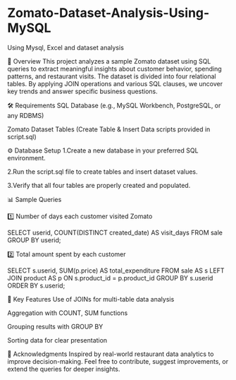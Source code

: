  # Zomato-Dataset-Analysis-Using-MySQL

Using Mysql, Excel and dataset analysis

📌 Overview
This project analyzes a sample Zomato dataset using SQL queries to extract meaningful insights about customer behavior, spending patterns, and restaurant visits.
The dataset is divided into four relational tables. By applying JOIN operations and various SQL clauses, we uncover key trends and answer specific business questions.

🛠 Requirements
SQL Database (e.g., MySQL Workbench, PostgreSQL, or any RDBMS)

Zomato Dataset Tables (Create Table & Insert Data scripts provided in script.sql)

⚙ Database Setup
1.Create a new database in your preferred SQL environment.

2.Run the script.sql file to create tables and insert dataset values.

3.Verify that all four tables are properly created and populated.

📊 Sample Queries

1️⃣ Number of days each customer visited Zomato

SELECT userid, COUNT(DISTINCT created_date) AS visit_days
FROM sale
GROUP BY userid;

2️⃣ Total amount spent by each customer

SELECT s.userid, SUM(p.price) AS total_expenditure
FROM sale AS s
LEFT JOIN product AS p
ON s.product_id = p.product_id
GROUP BY s.userid
ORDER BY s.userid;

📌 Key Features
Use of JOINs for multi-table data analysis

Aggregation with COUNT, SUM functions

Grouping results with GROUP BY

Sorting data for clear presentation

🙌 Acknowledgments
Inspired by real-world restaurant data analytics to improve decision-making.
Feel free to contribute, suggest improvements, or extend the queries for deeper insights.
